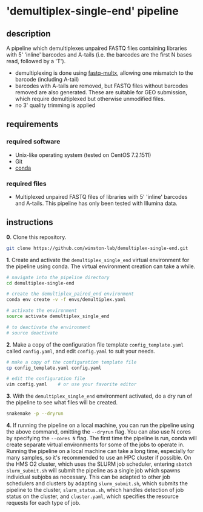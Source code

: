 
# 'demultiplex-single-end' pipeline

## description

A pipeline which demultiplexes unpaired FASTQ files containing libraries with 5' 'inline' barcodes and A-tails (i.e. the barcodes are the first N bases read, followed by a 'T').

- demultiplexing is done using [fastq-multx](https://github.com/brwnj/fastq-multx), allowing one mismatch to the barcode (including A-tail)
- barcodes with A-tails are removed, but FASTQ files without barcodes removed are also generated. These are suitable for GEO submission, which require demultiplexed but otherwise unmodified files.
- no 3' quality trimming is applied

## requirements

### required software

- Unix-like operating system (tested on CentOS 7.2.1511)
- Git
- [conda](https://conda.io/docs/user-guide/install/index.html)

### required files

- Multiplexed unpaired FASTQ files of libraries with 5' 'inline' barcodes and A-tails. This pipeline has only been tested with Illumina data.

## instructions

**0**. Clone this repository.

```bash
git clone https://github.com/winston-lab/demultiplex-single-end.git
```

**1**. Create and activate the `demultiplex_single_end` virtual environment for the pipeline using conda. The virtual environment creation can take a while.

```bash
# navigate into the pipeline directory
cd demultiplex-single-end

# create the demultiplex_paired_end environment
conda env create -v -f envs/demultiplex.yaml

# activate the environment
source activate demultiplex_single_end

# to deactivate the environment
# source deactivate
```

**2**. Make a copy of the configuration file template `config_template.yaml` called `config.yaml`, and edit `config.yaml` to suit your needs.

```bash
# make a copy of the configuration template file
cp config_template.yaml config.yaml

# edit the configuration file
vim config.yaml    # or use your favorite editor
```

**3**. With the `demultiplex_single_end` environment activated, do a dry run of the pipeline to see what files will be created.

```bash
snakemake -p --dryrun
```

**4**. If running the pipeline on a local machine, you can run the pipeline using the above command, omitting the `--dryrun` flag. You can also use N cores by specifying the `--cores N` flag. The first time the pipeline is run, conda will create separate virtual environments for some of the jobs to operate in. Running the pipeline on a local machine can take a long time, especially for many samples, so it's recommended to use an HPC cluster if possible. On the HMS O2 cluster, which uses the SLURM job scheduler, entering `sbatch slurm_submit.sh` will submit the pipeline as a single job which spawns individual subjobs as necessary. This can be adapted to other job schedulers and clusters by adapting `slurm_submit.sh`, which submits the pipeline to the cluster, `slurm_status.sh`, which handles detection of job status on the cluster, and `cluster.yaml`, which specifies the resource requests for each type of job.

